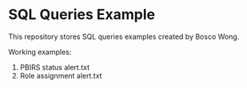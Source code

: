 # SQL Queries Example

This repository stores SQL queries examples created by Bosco Wong. 

Working examples:
1. PBIRS status alert.txt
2. Role assignment alert.txt
